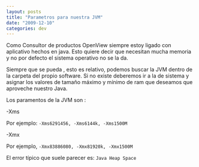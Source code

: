 ```yaml
---
layout: posts
title: "Parametros para nuestra JVM"
date: "2009-12-10"
categories: dev
---
```


Como Consultor de productos OpenView siempre estoy ligado con aplicativo hechos en java. Esto quiere decir que necesitan mucha memoria y no por defecto el sistema operativo no se la da.

Siempre que se pueda , esto es relativo, podemos buscar la JVM dentro de la carpeta del propio software. Si no existe deberemos ir a la de sistema y asignar los valores de tamaño máximo y mínimo de ram que deseamos que aproveche nuestro Java.

Los paramentos de la JVM son :

\-Xms

Por ejemplo: `-Xms6291456, -Xms6144k, -Xms1500M`

\-Xmx

Por ejemplo, `-Xmx83886080, -Xmx81920k, -Xmx1500M`

El error típico que suele parecer es: `Java Heap Space`
